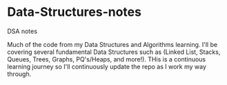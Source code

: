 # Data-Structures-notes
DSA notes

Much of the code from my Data Structures and Algorithms learning. I'll be covering several fundamental Data Structures such as (Linked List, Stacks, Queues, Trees, Graphs, PQ's/Heaps, and more!). THis is a continuous learning journey so I'll continuously update the repo as I work my way through.
